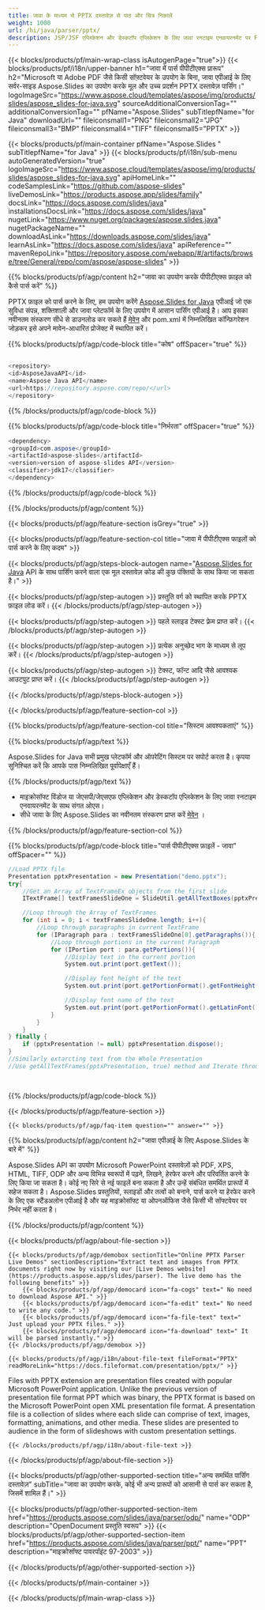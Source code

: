 ```yaml
---
title: जावा के माध्यम से PPTX दस्तावेज़ से पाठ और चित्र निकालें
weight: 1000
url: /hi/java/parser/pptx/ 
description: JSP/JSF एप्लिकेशन और डेस्कटॉप एप्लिकेशन के लिए जावा रनटाइम एनवायरनमेंट पर PPTX फ़ाइल से टेक्स्ट और छवियों को निकालने के लिए जावा नमूना कोड।
---
```


{{< blocks/products/pf/main-wrap-class isAutogenPage="true">}}
{{< blocks/products/pf/i18n/upper-banner h1="जावा में पार्स पीपीटीएक्स प्रारूप" h2="Microsoft या Adobe PDF जैसे किसी सॉफ़्टवेयर के उपयोग के बिना, जावा एपीआई के लिए सर्वर-साइड Aspose.Slides का उपयोग करके मूल और उच्च प्रदर्शन PPTX दस्तावेज़ पार्सिंग।" logoImageSrc="https://www.aspose.cloud/templates/aspose/img/products/slides/aspose_slides-for-java.svg" sourceAdditionalConversionTag="" additionalConversionTag="" pfName="Aspose.Slides" subTitlepfName="for Java" downloadUrl="" fileiconsmall1="PNG" fileiconsmall2="JPG" fileiconsmall3="BMP" fileiconsmall4="TIFF" fileiconsmall5="PPTX" >}}

{{< blocks/products/pf/main-container pfName="Aspose.Slides " subTitlepfName="for Java" >}}
{{< blocks/products/pf/i18n/sub-menu autoGeneratedVersion="true" logoImageSrc="https://www.aspose.cloud/templates/aspose/img/products/slides/aspose_slides-for-java.svg" apiHomeLink="" codeSamplesLink="https://github.com/aspose-slides" liveDemosLink="https://products.aspose.app/slides/family" docsLink="https://docs.aspose.com/slides/java" installationsDocsLink="https://docs.aspose.com/slides/java" nugetLink="https://www.nuget.org/packages/aspose.slides.java" nugetPackageName="" downloadAsLink="https://downloads.aspose.com/slides/java" learnAsLink="https://docs.aspose.com/slides/java" apiReference="" mavenRepoLink="https://repository.aspose.com/webapp/#/artifacts/browse/tree/General/repo/com/aspose/aspose-slides" >}}

{{% blocks/products/pf/agp/content h2="जावा का उपयोग करके पीपीटीएक्स फ़ाइल को कैसे पार्स करें" %}}

 PPTX फ़ाइल को पार्स करने के लिए, हम उपयोग करेंगे
 [Aspose.Slides for Java](https://products.aspose.com/slides/java)
 एपीआई जो एक सुविधा संपन्न, शक्तिशाली और जावा प्लेटफॉर्म के लिए उपयोग में आसान पार्सिंग एपीआई है। आप इसका नवीनतम संस्करण सीधे से डाउनलोड कर सकते हैं
 [मेवेन](https://repository.aspose.com/webapp/#/artifacts/browse/tree/General/repo/com/aspose/aspose-slides)
 और pom.xml में निम्नलिखित कॉन्फ़िगरेशन जोड़कर इसे अपने मावेन-आधारित प्रोजेक्ट में स्थापित करें।

{{% blocks/products/pf/agp/code-block title="कोष" offSpacer="true" %}}

```cs

<repository>
<id>AsposeJavaAPI</id>
<name>Aspose Java API</name>
<url>https://repository.aspose.com/repo/</url>
</repository>

```

{{% /blocks/products/pf/agp/code-block %}}

{{% blocks/products/pf/agp/code-block title="निर्भरता" offSpacer="true" %}}

```cs
<dependency>
<groupId>com.aspose</groupId>
<artifactId>aspose-slides</artifactId>
<version>version of aspose-slides API</version>
<classifier>jdk17</classifier>
</dependency>

```

{{% /blocks/products/pf/agp/code-block %}}

{{% /blocks/products/pf/agp/content %}}

{{< blocks/products/pf/agp/feature-section isGrey="true" >}}


{{< blocks/products/pf/agp/feature-section-col title="जावा में पीपीटीएक्स फाइलों को पार्स करने के लिए कदम" >}}

{{< blocks/products/pf/agp/steps-block-autogen name="[Aspose.Slides for Java](https://products.aspose.com/slides/java) API के साथ पार्सिंग करने वाला एक मूल दस्तावेज़ कोड की कुछ पंक्तियों के साथ किया जा सकता है।" >}}

{{< blocks/products/pf/agp/step-autogen >}}
प्रस्तुति वर्ग को स्थापित करके PPTX फ़ाइल लोड करें।
{{< /blocks/products/pf/agp/step-autogen >}}

{{< blocks/products/pf/agp/step-autogen >}}
पहले स्लाइड टेक्स्ट फ़्रेम प्राप्त करें।
{{< /blocks/products/pf/agp/step-autogen >}}

{{< blocks/products/pf/agp/step-autogen >}}
प्रत्येक अनुच्छेद भाग के माध्यम से लूप करें।
{{< /blocks/products/pf/agp/step-autogen >}}

{{< blocks/products/pf/agp/step-autogen >}}
टेक्स्ट, फॉन्ट आदि जैसे आवश्यक आउटपुट प्राप्त करें।
{{< /blocks/products/pf/agp/step-autogen >}}

{{< /blocks/products/pf/agp/steps-block-autogen >}}

{{< /blocks/products/pf/agp/feature-section-col >}}

{{% blocks/products/pf/agp/feature-section-col title="सिस्टम आवश्यकताएं" %}}

{{% blocks/products/pf/agp/text %}}

 Aspose.Slides for Java सभी प्रमुख प्लेटफॉर्म और ऑपरेटिंग सिस्टम पर सपोर्ट करता है। कृपया सुनिश्चित करें कि आपके पास निम्नलिखित पूर्वापेक्षाएँ हैं।

{{% /blocks/products/pf/agp/text %}}

- माइक्रोसॉफ्ट विंडोज या जेएसपी/जेएसएफ एप्लिकेशन और डेस्कटॉप एप्लिकेशन के लिए जावा रनटाइम एनवायरनमेंट के साथ संगत ओएस।
- सीधे जावा के लिए Aspose.Slides का नवीनतम संस्करण प्राप्त करें
 [मेवेन](https://repository.aspose.com/webapp/#/artifacts/browse/tree/General/repo/com/aspose/aspose-slides) ।

{{% /blocks/products/pf/agp/feature-section-col %}}

{{% blocks/products/pf/agp/code-block title="पार्स पीपीटीएक्स फ़ाइलें - जावा" offSpacer="" %}}

```cs
//Load PPTX file
Presentation pptxPresentation = new Presentation("demo.pptx");
try{
    //Get an Array of TextFrameEx objects from the first slide
    ITextFrame[] textFramesSlideOne = SlideUtil.getAllTextBoxes(pptxPresentation.getSlides().get_Item(0));

    //Loop through the Array of TextFrames
    for (int i = 0; i < textFramesSlideOne.length; i++){
        //Loop through paragraphs in current TextFrame
        for (IParagraph para : textFramesSlideOne[0].getParagraphs()){
            //Loop through portions in the current Paragraph
            for (IPortion port : para.getPortions()){
                //Display text in the current portion
                System.out.print(port.getText());

                //Display font height of the text
                System.out.print(port.getPortionFormat().getFontHeight());

                //Display font name of the text
                System.out.print(port.getPortionFormat().getLatinFont().getFontName());
            }
        }
    }
} finally {
    if (pptxPresentation != null) pptxPresentation.dispose();
}
//Similarly extarcting text from the Whole Presentation
//Use getAllTextFrames(pptxPresentation, true) method and Iterate through Array   

    

```

{{% /blocks/products/pf/agp/code-block %}}

{{< /blocks/products/pf/agp/feature-section >}}

    {{< blocks/products/pf/agp/faq-item question="" answer="" >}}
 

<!-- aboutfile Starts -->

{{% blocks/products/pf/agp/content h2="जावा एपीआई के लिए Aspose.Slides के बारे में" %}}

 Aspose.Slides API का उपयोग Microsoft PowerPoint दस्तावेज़ों को PDF, XPS, HTML, TIFF, ODP और अन्य विभिन्न स्वरूपों में पढ़ने, लिखने, हेरफेर करने और परिवर्तित करने के लिए किया जा सकता है। कोई नए सिरे से नई फाइलें बना सकता है और उन्हें संबंधित समर्थित प्रारूपों में सहेज सकता है। Aspose.Slides प्रस्तुतियों, स्लाइडों और तत्वों को बनाने, पार्स करने या हेरफेर करने के लिए एक स्टैंडअलोन एपीआई है और यह माइक्रोसॉफ्ट या ओपनऑफिस जैसे किसी भी सॉफ्टवेयर पर निर्भर नहीं करता है।  



{{% /blocks/products/pf/agp/content %}}

{{< blocks/products/pf/agp/about-file-section >}}

    {{< blocks/products/pf/agp/demobox sectionTitle="Online PPTX Parser Live Demos" sectionDescription="Extract text and images from PPTX documents right now by visiting our [Live Demos website](https://products.aspose.app/slides/parser). The live demo has the following benefits" >}}
        {{< blocks/products/pf/agp/democard icon="fa-cogs" text=" No need to download Aspose API." >}}
        {{< blocks/products/pf/agp/democard icon="fa-edit" text=" No need to write any code." >}}
        {{< blocks/products/pf/agp/democard icon="fa-file-text" text=" Just upload your PPTX files." >}}
        {{< blocks/products/pf/agp/democard icon="fa-download" text=" It will be parsed instantly." >}}
    {{< /blocks/products/pf/agp/demobox >}}

    {{< blocks/products/pf/agp/i18n/about-file-text fileFormat="PPTX" readMoreLink="https://docs.fileformat.com/presentation/pptx/" >}}
Files with PPTX extension are presentation files created with popular Microsoft PowerPoint application. Unlike the previous version of presentation file format PPT which was binary, the PPTX format is based on the Microsoft PowerPoint open XML presentation file format. A presentation file is a collection of slides where each slide can comprise of text, images, formatting, animations, and other media. These slides are presented to audience in the form of slideshows with custom presentation settings. 

    {{< /blocks/products/pf/agp/i18n/about-file-text >}}

{{< /blocks/products/pf/agp/about-file-section >}}

<!-- aboutfile Ends -->

{{< blocks/products/pf/agp/other-supported-section title="अन्य समर्थित पार्सिंग दस्तावेज़" subTitle="जावा का उपयोग करके, कोई भी अन्य प्रारूपों को आसानी से पार्स कर सकता है, जिसमें शामिल हैं।" >}}

{{< blocks/products/pf/agp/other-supported-section-item href="https://products.aspose.com/slides/java/parser/odp/" name="ODP" description="OpenDocument प्रस्तुति स्वरूप" >}}
{{< blocks/products/pf/agp/other-supported-section-item href="https://products.aspose.com/slides/java/parser/ppt/" name="PPT" description="माइक्रोसॉफ्ट पावरपॉइंट 97-2003" >}}

{{< /blocks/products/pf/agp/other-supported-section >}}

{{< /blocks/products/pf/main-container >}}
    
{{< /blocks/products/pf/main-wrap-class >}}